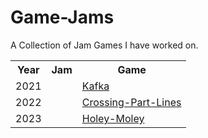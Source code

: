 # Game-Jams
A Collection of Jam Games I have worked on.

<table>
  <tr>
    <th>Year</th>
    <th>Jam</th>
    <th>Game</th>
  </tr>
  
  <tr>
    <td>2021</td>
    <td><Global Game Jam</td> 
    <td><a href="https://github.com/fjebaker/global-game-jam-2021">Kafka</a></td>
  </tr>
  
  <tr>
    <td>2022</a></td>
    <td><Global Game Jam</td> 
    <td><a href="https://github.com/fjebaker/global-game-jam-2022">Crossing-Part-Lines</a></td>
  </tr>
  
  <tr>
    <td>2023</a></td>
    <td><Global Game Jam</td> 
    <td><a href="https://github.com/Shellywell123/Holey-Moley">Holey-Moley</a></td>
  </tr>
  
</table>
